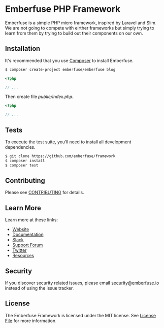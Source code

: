 # Emberfuse PHP Framework
Emberfuse is a simple PHP micro framework, inspired by Laravel and Slim. We are not going to compete with eirther frameworks but simply trying to learn from them by trying to build out their components on our own.

## Installation

It's recommended that you use [Composer](https://getcomposer.org/) to install Emberfuse.

```bash
$ composer create-project emberfuse/emberfuse blog
```

```php
<?php

// ...
```

Then create file _public/index.php_.

```php
<?php

// ...
```

## Tests
To execute the test suite, you'll need to install all development dependencies.

```bash
$ git clone https://github.com/emberfuse/framework
$ composer install
$ composer test
```

## Contributing

Please see [CONTRIBUTING](CONTRIBUTING.md) for details.

## Learn More

Learn more at these links:

- [Website](https://www.emberfuse.io)
- [Documentation](https://www.emberfuse.io/docs)
- [Slack](https://emberfuse.slack.com)
- [Support Forum](https://discourse.emberfuse.io)
- [Twitter](https://twitter.com/emberfuse)
- [Resources](https://github.com/xssc/awesome-slim)

## Security

If you discover security related issues, please email security@emberfuse.io instead of using the issue tracker.

## License

The Emberfuse Framework is licensed under the MIT license. See [License File](LICENSE.md) for more information.
